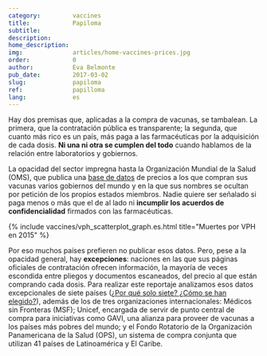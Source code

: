 ```yaml
---
category:         vaccines
title:            Papiloma
subtitle:         
description:      
home_description: 
img:              articles/home-vaccines-prices.jpg
order:            0
author:           Eva Belmonte
pub_date:         2017-03-02
slug:             papiloma
ref:              papilloma
lang:             es
---
```


<div class="container page-content" markdown="1">
<div class="page-content-container" markdown="1">

Hay dos premisas que, aplicadas a la compra de vacunas, se tambalean. La primera, que la contratación pública es transparente; la segunda, que cuanto más rico es un país, más paga a las farmacéuticas por la adquisición de cada dosis. **Ni una ni otra se cumplen del todo** cuando hablamos de la relación entre laboratorios y gobiernos. 

La opacidad del sector impregna hasta la Organización Mundial de la Salud (OMS), que publica una [base de datos](http://www.who.int/immunization/programmes_systems/procurement/v3p/platform/module1/en/) de precios a los que compran sus vacunas varios gobiernos del mundo y en la que sus nombres se ocultan por petición de los propios estados miembros. Nadie quiere ser señalado si paga menos o más que el de al lado ni **incumplir los acuerdos de confidencialidad** firmados con las farmacéuticas.

</div>
{% include vaccines/vph_scatterplot_graph.es.html title="Muertes por VPH en 2015" %}
<div class="page-content-container" markdown="1">

Por eso muchos países prefieren no publicar esos datos. Pero, pese a la opacidad general, hay **excepciones**: naciones en las que sus páginas oficiales de contratación ofrecen información, la mayoría de veces escondida entre pliegos y documentos escaneados, del precio al que están comprando cada dosis. Para realizar este reportaje analizamos esos datos excepcionales de siete países ([¿Por qué solo siete? ¿Cómo se han elegido?](/vaccines/nosotros/#precios)), además de los de tres organizaciones internacionales: Médicos sin Fronteras (MSF); Unicef, encargada de servir de punto central de compra para iniciativas como GAVI, una alianza para proveer de vacunas a los países más pobres del mundo; y el Fondo Rotatorio de la Organización Panamericana de la Salud (OPS), un sistema de compra conjunta que utilizan 41 países de Latinoamérica y El Caribe. 

  </div>
</div>